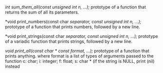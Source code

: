 *int sum_them_all(const unsigned int n, ...);* prototype of a function that returns the sum of all its parameters.

*void print_numbers(const char *separator, const unsigned int n, ...);* prototype of a function that prints numbers, followed by a new line.

*void print_strings(const char *separator, const unsigned int n, ...);* prototype of a variadic function that  prints strings, followed by a new line.

*void print_all(const char * const format, ...);* prototype of a function that prints anything. where format is a list of types of arguments passed to the function c: char; i: integer; f: float; s: char * (if the string is NULL, print (nil) instead 

